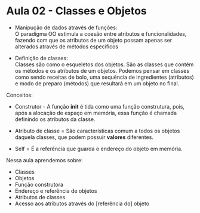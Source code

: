 # Aula 02 - Classes e Objetos

- Manipução de dados através de funções:  
		O paradigma OO estimula a coesão entre atributos e funcionalidades, fazendo com que os atributos de um objeto possam apenas ser alterados através de métodos específicos

- Definição de classes:  
		Classes são como o esqueletos dos objetos. São as classes que contém os métodos e os atributos de um objetos. Podemos pensar em classes como sendo receitas de bolo, uma sequência de ingredientes (atributos) e modo de preparo (métodos) que resultará em um objeto no final.

Conceitos:
- Construtor - A função __init__ é tida como uma função construtura, pois, após a alocação de espaço em memória, essa função é chamada definindo os atributos da classe.

- Atributo de classe = São características comum a todos os objetos daquela classes, que podem possuir **valores** diferentes.

- Self = É a referência que guarda o endereço do objeto em memória.

Nessa aula aprendemos sobre: 
* Classes
* Objetos 
* Função construtora 
* Endereço e referência de objetos
* Atributos de classes
* Acesso aos atributos através do [referência do] objeto  

